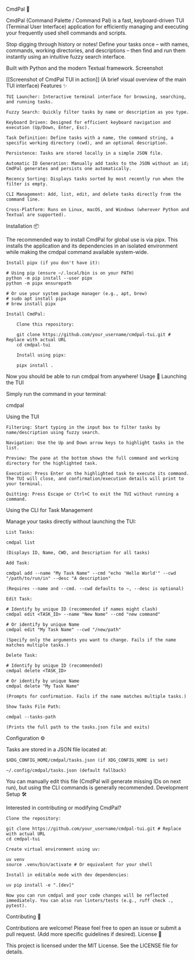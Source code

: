 CmdPal 🚀

CmdPal (Command Palette / Command Pal) is a fast, keyboard-driven TUI (Terminal User Interface) application for efficiently managing and executing your frequently used shell commands and scripts.

Stop digging through history or notes! Define your tasks once – with names, commands, working directories, and descriptions – then find and run them instantly using an intuitive fuzzy search interface.

Built with Python and the modern Textual framework.
Screenshot

[[Screenshot of CmdPal TUI in action]]
(A brief visual overview of the main TUI interface)
Features ✨

    TUI Launcher: Interactive terminal interface for browsing, searching, and running tasks.

    Fuzzy Search: Quickly filter tasks by name or description as you type.

    Keyboard Driven: Designed for efficient keyboard navigation and execution (Up/Down, Enter, Esc).

    Task Definition: Define tasks with a name, the command string, a specific working directory (cwd), and an optional description.

    Persistence: Tasks are stored locally in a simple JSON file.

    Automatic ID Generation: Manually add tasks to the JSON without an id; CmdPal generates and persists one automatically.

    Recency Sorting: Displays tasks sorted by most recently run when the filter is empty.

    CLI Management: Add, list, edit, and delete tasks directly from the command line.

    Cross-Platform: Runs on Linux, macOS, and Windows (wherever Python and Textual are supported).

Installation 📦

The recommended way to install CmdPal for global use is via pipx. This installs the application and its dependencies in an isolated environment while making the cmdpal command available system-wide.

    Install pipx (if you don't have it):

    # Using pip (ensure ~/.local/bin is on your PATH)
    python -m pip install --user pipx
    python -m pipx ensurepath

    # Or use your system package manager (e.g., apt, brew)
    # sudo apt install pipx
    # brew install pipx

    Install CmdPal:

        Clone this repository:

        git clone https://github.com/your_username/cmdpal-tui.git # Replace with actual URL
        cd cmdpal-tui

        Install using pipx:

        pipx install .

Now you should be able to run cmdpal from anywhere!
Usage 🚀
Launching the TUI

Simply run the command in your terminal:

cmdpal

Using the TUI

    Filtering: Start typing in the input box to filter tasks by name/description using fuzzy search.

    Navigation: Use the Up and Down arrow keys to highlight tasks in the list.

    Preview: The pane at the bottom shows the full command and working directory for the highlighted task.

    Execution: Press Enter on the highlighted task to execute its command. The TUI will close, and confirmation/execution details will print to your terminal.

    Quitting: Press Escape or Ctrl+C to exit the TUI without running a command.

Using the CLI for Task Management

Manage your tasks directly without launching the TUI:

    List Tasks:

    cmdpal list

    (Displays ID, Name, CWD, and Description for all tasks)

    Add Task:

    cmdpal add --name "My Task Name" --cmd "echo 'Hello World'" --cwd "/path/to/run/in" --desc "A description"

    (Requires --name and --cmd. --cwd defaults to ~, --desc is optional)

    Edit Task:

    # Identify by unique ID (recommended if names might clash)
    cmdpal edit <TASK_ID> --name "New Name" --cmd "new command"

    # Or identify by unique Name
    cmdpal edit "My Task Name" --cwd "/new/path"

    (Specify only the arguments you want to change. Fails if the name matches multiple tasks.)

    Delete Task:

    # Identify by unique ID (recommended)
    cmdpal delete <TASK_ID>

    # Or identify by unique Name
    cmdpal delete "My Task Name"

    (Prompts for confirmation. Fails if the name matches multiple tasks.)

    Show Tasks File Path:

    cmdpal --tasks-path

    (Prints the full path to the tasks.json file and exits)

Configuration ⚙️

Tasks are stored in a JSON file located at:

    $XDG_CONFIG_HOME/cmdpal/tasks.json (if XDG_CONFIG_HOME is set)

    ~/.config/cmdpal/tasks.json (default fallback)

You can manually edit this file (CmdPal will generate missing IDs on next run), but using the CLI commands is generally recommended.
Development Setup 🛠️

Interested in contributing or modifying CmdPal?

    Clone the repository:

    git clone https://github.com/your_username/cmdpal-tui.git # Replace with actual URL
    cd cmdpal-tui

    Create virtual environment using uv:

    uv venv
    source .venv/bin/activate # Or equivalent for your shell

    Install in editable mode with dev dependencies:

    uv pip install -e ".[dev]"

    Now you can run cmdpal and your code changes will be reflected immediately. You can also run linters/tests (e.g., ruff check ., pytest).

Contributing 🤝

Contributions are welcome! Please feel free to open an issue or submit a pull request. (Add more specific guidelines if desired).
License 📄

This project is licensed under the MIT License. See the LICENSE file for details.
